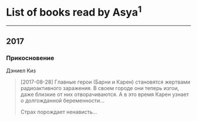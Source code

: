 # List of books read by Asya<sup>1</sup>
---

## 2017

### Прикосновение
Дэниел Киз
> [2017-08-28] Главные герои (Барни и Карен) становятся жертвами радиоактивного заражения. В своем городе они теперь изгои, даже близкие от них отворачиваются. А в это время Карен узнает о долгожданной беременности...
> 
> Страх порождает ненависть...



